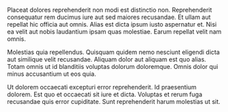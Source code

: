 Placeat dolores reprehenderit non modi est distinctio non. Reprehenderit consequatur rem ducimus iure aut sed maiores recusandae. Et ullam aut repellat hic officia aut omnis. Alias est dicta ipsum iusto aspernatur et. Nisi ea velit aut nobis laudantium ipsam quas molestiae. Earum repellat velit nam omnis.
 Molestias quia repellendus. Quisquam quidem nemo nesciunt eligendi dicta aut similique velit recusandae. Aliquam dolor aut aliquam est quo alias. Totam omnis ut id blanditiis voluptas dolorum doloremque. Omnis dolor qui minus accusantium ut eos quia.
 Ut dolorem occaecati excepturi error reprehenderit. Id praesentium dolorem. Est quo et occaecati sit iure et dicta. Voluptas et rerum fuga recusandae quis error cupiditate. Sunt reprehenderit harum molestias ut sit.